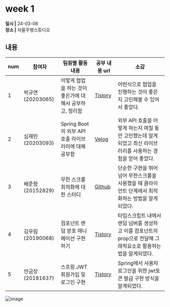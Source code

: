 # week 1
**일시 |** 24-03-08   
**장소 |** 자율주행스튜디오  

## 내용

|num  |참여자          |팀원별 활동 내용|공부 내용 url|소감|
|--------|--------------|----------------------------------|--------------------|--|
|1       |박규연(20203065)|어떻게 협업을 하는 것이 좋은가에 대해서 공부하고, 정리함|[Tistory](https://noooey.tistory.com/77)|어떤식으로 협업을 진행하는 것이 좋은지 고민해볼 수 있어서 좋았다.|
|2       |심재민(20203093)|Spring Boot의 외부 API 호출 라이브러리에 대해 공부함|[Velog](https://velog.io/@cherry_031/Spring-Boot-RestClient)|외부 API 호출을 어떻게 하는지 며칠 동안 고민했는데 알게 되었고 최신 라이브러리를 사용하는 경험을 얻어 좋았다.|
|3       |배준형(20152829)|무한 스크롤 최적화에 대한 스터디|[Github](https://github.com/ryanbae94/TIL/blob/main/0308.md)|단순한 구현을 뛰어넘어 무한스크롤을 사용했을 때 클라이언트 단계에서 최적화하는 방법을 알게 되었다.|
|4       |김우림(20190068)|컴포넌트 랜덤 분포 애니메이션 구현하기|[Tistory](https://kwoooo.tistory.com/6)|타입스크립트 내에서 랜덤 넘버를 생성하고 이를 컴포넌트의 prop으로 전달해 그래픽요소로 활용하는 법을 알게되었다.|
|5       |안금장(20181637)|스프링 JWT 회원가입 및 로그인 구현|[Tistory](https://koomchang.tistory.com/28)|Spring에서 사용자 로그인을 위한 jwt토큰 발급 구현 방식을 알게되었다.|

![image](https://github.com/Team-WeQuiz/study/assets/66217855/b49bca97-a3a8-4e54-9707-16dc18e8b80d)
